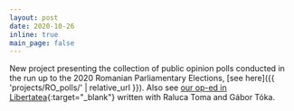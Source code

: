 ```yaml
---
layout: post
date: 2020-10-26
inline: true
main_page: false
---
```


New project presenting the collection of public opinion polls conducted in the run up to the 2020 Romanian Parliamentary Elections, [see here]({{ 'projects/RO_polls/' | relative_url }}). Also see [our op-ed in Libertatea](https://www.libertatea.ro/stiri/sondaje-alegeri-parlamentare-6-decembrie-3306768){:target="\_blank"} written with Raluca Toma and Gábor Tóka.
